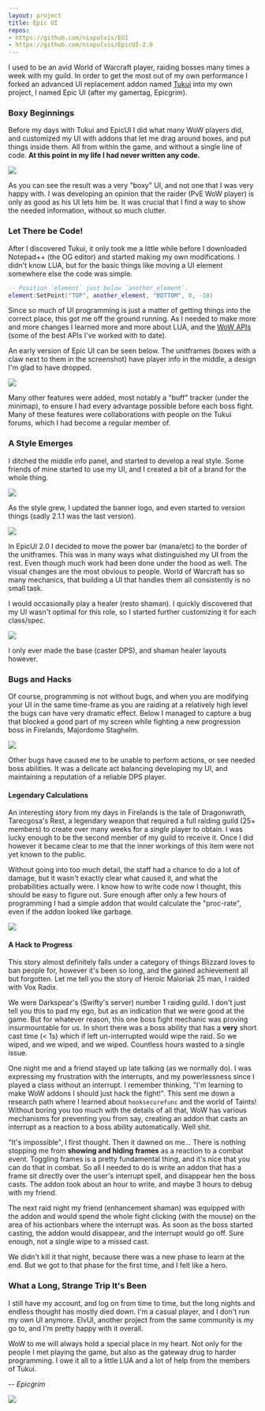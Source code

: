 ```yaml
---
layout: project
title: Epic UI
repos:
- https://github.com/nixpulvis/EUI
- https://github.com/nixpulvis/EpicUI-2.0
---
```


I used to be an avid World of Warcraft player, raiding bosses many times a
week with my guild. In order to get the most out of my own performance I forked
an advanced UI replacement addon named [Tukui][tukui] into my own project, I
named Epic UI (after my gamertag, Epicgrim).

### Boxy Beginnings

Before my days with Tukui and EpicUI I did what many WoW players did, and
customized my UI with addons that let me drag around boxes, and put things
inside them. All from within the game, and without a single line of code.
**At this point in my life I had never written any code.**

![](/img/epic-ui/pretukui.jpg)

As you can see the result was a very "boxy" UI, and not one that I was very
happy with. I was developing an opinion that the raider (PvE WoW player) is
only as good as his UI lets him be. It was crucial that I find a way to show
the needed information, without so much clutter.

### Let There be Code!

After I discovered Tukui, it only took me a little while before I downloaded
Notepad++ (the OG editor) and started making my own modifications. I didn't
know LUA, but for the basic things like moving a UI element somewhere else the
code was simple.

```lua
-- Position `element` just below `another_element`.
element:SetPoint("TOP", another_element, "BOTTOM", 0, -10)
```

Since so much of UI programming is just a matter of getting things into the
correct place, this got me off the ground running. As I needed to make more and
more changes I learned more and more about LUA, and the [WoW APIs][wow-api]
(some of the best APIs I've worked with to date).

An early version of Epic UI can be seen below. The unitframes (boxes with a
claw next to them in the screenshot) have player info in the middle, a design
I'm glad to have dropped.

![](/img/epic-ui/early.jpg)

Many other features were added, most notably a "buff" tracker (under the
minimap), to ensure I had every advantage possible before each boss fight.
Many of these features were collaborations with people on the Tukui forums,
which I had become a regular member of.

### A Style Emerges

I ditched the middle info panel, and started to develop a real style. Some
friends of mine started to use my UI, and I created a bit of a brand for the
whole thing.

![](/img/epic-ui/epicui_banner_v1.jpg)

As the style grew, I updated the banner logo, and even started to version
things (sadly 2.1.1 was the last version).

![](/img/epic-ui/epicui_banner_v2.png)

In EpicUI 2.0 I decided to move the power bar (mana/etc) to the border of the
unitframes. This was in many ways what distinguished my UI from the rest. Even
though much work had been done under the hood as well. The visual changes are
the most obvious to people. World of Warcraft has so many mechanics, that
building a UI that handles them all consistently is no small task.

I would occasionally play a healer (resto shaman). I quickly discovered that my
UI wasn't optimal for this role, so I started further customizing it for each
class/spec.

![](/img/epic-ui/healing_uf.png)

I only ever made the base (caster DPS), and shaman healer layouts however.

### Bugs and Hacks

Of course, programming is not without bugs, and when you are modifying your UI
in the same time-frame as you are raiding at a relatively high level the bugs
can have very dramatic effect. Below I managed to capture a bug that blocked a
good part of my screen while fighting a new progression boss in Firelands,
Majordomo Staghelm.

![](/img/epic-ui/bug.jpg)

Other bugs have caused me to be unable to perform actions, or see needed boss
abilities. It was a delicate act balancing developing my UI, and maintaining
a reputation of a reliable DPS player.

#### Legendary Calculations

An interesting story from my days in Firelands is the tale of Dragonwrath,
Tarecgosa's Rest, a legendary weapon that required a full raiding guild (25+
members) to create over many weeks for a *single* player to obtain. I was lucky
enough to be the second member of my guild to receive it. Once I did however it
became clear to me that the inner workings of this item were not yet known to
the public.

Without going into too much detail, the staff had a chance to do
a lot of damage, but it wasn't exactly clear what caused it, and what the
probabilities actually were. I know how to write code now I thought, this
should be easy to figure out. Sure enough after only a few hours of programming
I had a simple addon that would calculate the "proc-rate", even if the addon
looked like garbage.

![](/img/epic-ui/dragonwrath.png)

#### A Hack to Progress

This story almost definitely falls under a category of things Blizzard loves to
ban people for, however it's been so long, and the gained achievement all but
forgotten. Let me tell you the story of Heroic Maloriak 25 man, I raided with
Vox Radix.

We were Darkspear's (Swifty's server) number 1 raiding guild. I don't just tell
you this to pad my ego, but as an indication that we were good at the game. But
for whatever reason, this one boss fight mechanic was proving insurmountable
for us. In short there was a boss ability that has a **very** short cast time
(< 1s) which if left un-interrupted would wipe the raid. So we wiped, and we
wiped, and we wiped. Countless hours wasted to a single issue.

One night me and a friend stayed up late talking (as we normally do). I was
expressing my frustration with the interrupts, and my powerlessness since I
played a class without an interrupt. I remember thinking, "I'm learning to
make WoW addons I should just hack the fight!". This sent me down a research
path where I learned about `hooksecurefunc` and the world of Taints! Without
boring you too much with the details of all that, WoW has various mechanisms
for preventing you from say, creating an addon that casts an interrupt as a
reaction to a boss ability automatically. Well shit.

"It's impossible", I first thought. Then it dawned on me... There is nothing
stopping me from **showing and hiding frames** as a reaction to a combat event.
Toggling frames is a pretty fundamental thing, and it's nice that you can do
that in combat. So all I needed to do is write an addon that has a frame sit
directly over the user's interrupt spell, and disappear hen the boss casts. The
addon took about an hour to write, and maybe 3 hours to debug with my friend.

The next raid night my friend (enhancement shaman) was equipped with the addon
and would spend the whole fight clicking (with the mouse) on the area of his
actionbars where the interrupt was. As soon as the boss started casting, the
addon would disappear, and the interrupt would go off. Sure enough, not a single
wipe to a missed cast.

We didn't kill it that night, because there was a new phase to learn at the
end. But we got to that phase for the first time, and I felt like a hero.

### What a Long, Strange Trip It's Been

I still have my account, and log on from time to time, but the long nights and
endless thought has mostly died down. I'm a casual player, and I don't run my own UI
anymore. ElvUI, another project from the same community is my go to, and I'm
pretty happy with it overall.

WoW to me will always hold a special place in my heart. Not only for the people
I met playing the game, but also as the gateway drug to harder programming. I
owe it all to a little LUA and a lot of help from the members of Tukui.

-- <cite>Epicgrim</cite>

![](/img/epic-ui/invincible.jpg)

[tukui]: https://www.tukui.org/
[wow-api]: http://wowprogramming.com/docs
